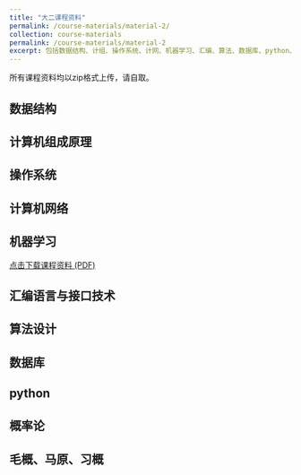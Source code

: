 ```yaml
---
title: "大二课程资料"
permalink: /course-materials/material-2/
collection: course-materials
permalink: /course-materials/material-2
excerpt: 包括数据结构、计组、操作系统、计网、机器学习、汇编、算法、数据库、python、概率论、毛概、马原、习概
---
```

所有课程资料均以zip格式上传，请自取。

## 数据结构

## 计算机组成原理

## 操作系统

## 计算机网络

## 机器学习
<a href="/files/course-materials/Machine Learning.pdf" download>点击下载课程资料 (PDF)</a>

## 汇编语言与接口技术

## 算法设计

## 数据库

## python

## 概率论

## 毛概、马原、习概
